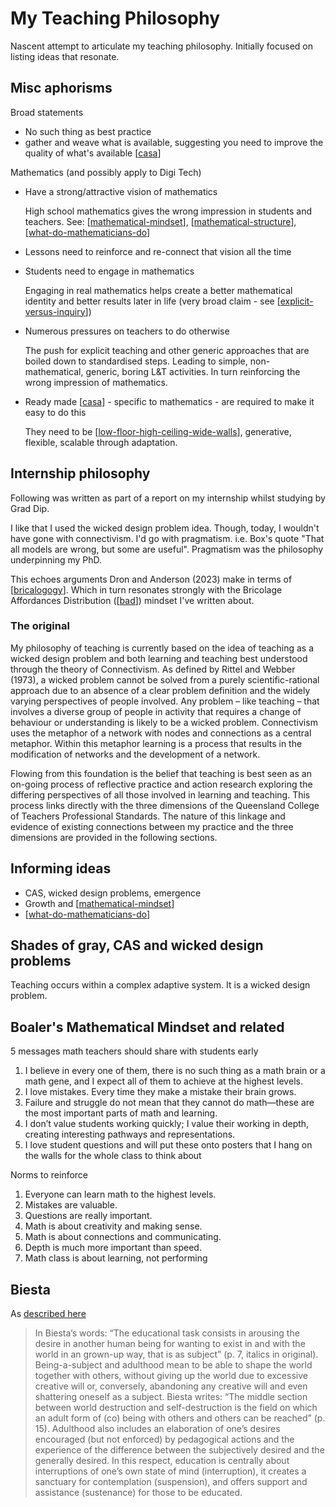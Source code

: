 # My Teaching Philosophy

Nascent attempt to articulate my teaching philosophy. Initially focused on listing ideas that resonate.

## Misc aphorisms

Broad statements

- No such thing as best practice
- gather and weave what is available, suggesting you need to improve the quality of what's available [[casa]]

Mathematics (and possibly apply to Digi Tech)

- Have a strong/attractive vision of mathematics

    High school mathematics gives the wrong impression in students and teachers. See: [[mathematical-mindset]], [[mathematical-structure]], [[what-do-mathematicians-do]]
- Lessons need to reinforce and re-connect that vision all the time 
- Students need to engage in mathematics

    Engaging in real mathematics helps create a better mathematical identity and better results later in life (very broad claim - see [[explicit-versus-inquiry]])
- Numerous pressures on teachers to do otherwise

    The push for explicit teaching and other generic approaches that are boiled down to standardised steps. Leading to simple, non-mathematical, generic, boring L&T activities. In turn reinforcing the wrong impression of mathematics.
- Ready made [[casa]] - specific to mathematics - are required to make it easy to do this

    They need to be [[low-floor-high-ceiling-wide-walls]], generative, flexible, scalable through adaptation. 

## Internship philosophy

Following was written as part of a report on my internship whilst studying by Grad Dip.

I like that I used the wicked design problem idea. Though, today, I wouldn't have gone with connectivism. I'd go with pragmatism. i.e. Box's quote "That all models are wrong, but some are useful". Pragmatism was the philosophy underpinning my PhD. 

This echoes arguments Dron and Anderson (2023) make in terms of [[bricalogogy]]. Which in turn resonates strongly with the Bricolage Affordances Distribution ([[bad]]) mindset I've written about. 

### The original

My philosophy of teaching is currently based on the idea of teaching as a wicked design problem and both learning and teaching best understood through the theory of Connectivism. As defined by Rittel and Webber (1973), a wicked problem cannot be solved from a purely scientific-rational approach due to an absence of a clear problem definition and the widely varying perspectives of people involved. Any problem – like teaching – that involves a diverse group of people in activity that requires a change of behaviour or understanding is likely to be a wicked problem. Connectivism uses the metaphor of a network with nodes and connections as a central metaphor. Within this metaphor learning is a process that results in the modification of networks and the development of a network.

Flowing from this foundation is the belief that teaching is best seen as an on-going process of reflective practice and action research exploring the differing perspectives of all those involved in learning and teaching. This process links directly with the three dimensions of the Queensland College of Teachers Professional Standards. The nature of this linkage and evidence of existing connections between my practice and the three dimensions are provided in the following sections. 



## Informing ideas

- CAS, wicked design problems, emergence
- Growth and [[mathematical-mindset]]
- [[what-do-mathematicians-do]]

## Shades of gray, CAS and wicked design problems

Teaching occurs within a complex adaptive system. It is a wicked design problem.


## Boaler's Mathematical Mindset and related

5 messages math teachers should share with students early

1. I believe in every one of them, there is no such thing as a math brain or a math gene, and I expect all of them to achieve at the highest levels.
2. I love mistakes. Every time they make a mistake their brain grows.
3. Failure and struggle do not mean that they cannot do math—these are the most important parts of math and learning.
4. I don’t value students working quickly; I value their working in depth, creating interesting pathways and representations.
5. I love student questions and will put these onto posters that I hang on the walls for the whole class to think about

Norms to reinforce

1. Everyone can learn math to the highest levels.
2. Mistakes are valuable.
3. Questions are really important.
4. Math is about creativity and making sense.
5. Math is about connections and communicating.
6. Depth is much more important than speed.
7. Math class is about learning, not performing

## Biesta

As [described here](https://www.philosophy-of-education.org/blog/book-reviews-archived/book-review-the-rediscovery-of-teaching/)

> In Biesta’s words: “The educational task consists in arousing the desire in another human being for wanting to exist in and with the world in an grown-up way, that is as subject” (p. 7, italics in original). Being-a-subject and adulthood mean to be able to shape the world together with others, without giving up the world due to excessive creative will or, conversely, abandoning any creative will and even shattering oneself as a subject. Biesta writes: “The middle section between world destruction and self-destruction is the field on which an adult form of (co) being with others and others can be reached” (p. 15). Adulthood also includes an elaboration of one’s desires encouraged (but not enforced) by pedagogical actions and the experience of the difference between the subjectively desired and the generally desired. In this respect, education is centrally about interruptions of one’s own state of mind (interruption), it creates a sanctuary for contemplation (suspension), and offers support and assistance (sustenance) for those to be educated.

[//begin]: # "Autogenerated link references for markdown compatibility"
[casa]: ../CASA/casa "Contextually Appropriate Scaffolding Assemblages (CASA)"
[mathematical-mindset]: Mathematics/mathematical-mindset "Mathematical Mindset"
[mathematical-structure]: Mathematics/mathematical-structure "Mathematical structure"
[what-do-mathematicians-do]: Mathematics/what-do-mathematicians-do "What do mathematicians do?"
[explicit-versus-inquiry]: Mathematics/explicit-versus-inquiry "Explicit versus inquiry"
[low-floor-high-ceiling-wide-walls]: low-floor-high-ceiling-wide-walls "Low Floor, High Ceiling, Wide Walls"
[bricalogogy]: ../Bricolage/bricalogogy "Bricolagogy"
[bad]: ../CASA/bad "BAD - Bricolage Affordances Distribution"
[//end]: # "Autogenerated link references"